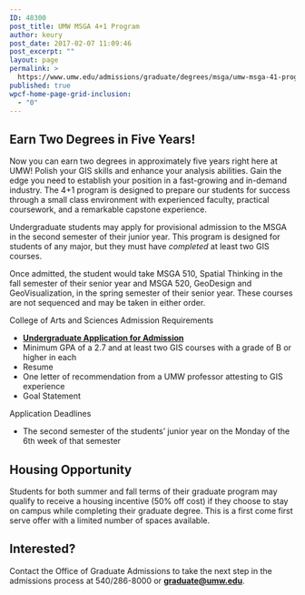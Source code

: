 ```yaml
---
ID: 48300
post_title: UMW MSGA 4+1 Program
author: keury
post_date: 2017-02-07 11:09:46
post_excerpt: ""
layout: page
permalink: >
  https://www.umw.edu/admissions/graduate/degrees/msga/umw-msga-41-program/
published: true
wpcf-home-page-grid-inclusion:
  - "0"
---
```

<h2><strong>Earn Two Degrees in Five Years!</strong></h2>
Now you can earn two degrees in approximately five years right here at UMW! Polish your GIS skills and enhance your analysis abilities. Gain the edge you need to establish your position in a fast-growing and in-demand industry. The 4+1 program is designed to prepare our students for success through a small class environment with experienced faculty, practical coursework, and a remarkable capstone experience.

Undergraduate students may apply for provisional admission to the MSGA in the second semester of their junior year. This program is designed for students of any major, but they must have <em>completed</em> at least two GIS courses.

Once admitted, the student would take MSGA 510, Spatial Thinking in the fall semester of their senior year and MSGA 520, GeoDesign and GeoVisualization, in the spring semester of their senior year. These courses are not sequenced and may be taken in either order.

College of Arts and Sciences Admission Requirements
<ul>
 	<li><strong><u>Undergraduate Application for Admission</u></strong></li>
 	<li>Minimum GPA of a 2.7 and at least two GIS courses with a grade of B or higher in each</li>
 	<li>Resume</li>
 	<li>One letter of recommendation from a UMW professor attesting to GIS experience</li>
 	<li>Goal Statement</li>
</ul>
Application Deadlines
<ul>
 	<li>The second semester of the students’ junior year on the Monday of the 6<span style="font-size: 13.3333px">th</span> week of that semester</li>
</ul>
<h2><strong>Housing Opportunity</strong></h2>
Students for both summer and fall terms of their graduate program may qualify to receive a housing incentive (50% off cost) if they choose to stay on campus while completing their graduate degree. This is a first come first serve offer with a limited number of spaces available.
<h2><strong>Interested?</strong></h2>
Contact the Office of Graduate Admissions to take the next step in the admissions process at 540/286-8000 or <a href="mailto:graduate@umw.edu"><strong>graduate@umw.edu</strong></a>.